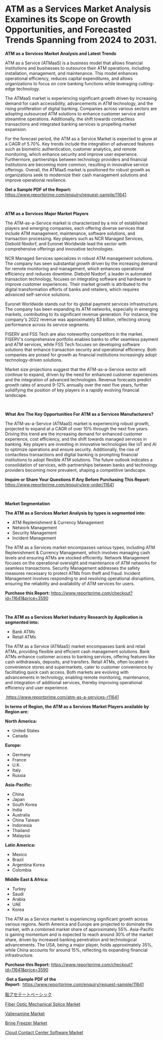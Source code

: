 <p><h1>ATM as a Services Market Analysis Examines its Scope on Growth Opportunities, and Forecasted Trends Spanning from 2024 to 2031.</h1></p><p><strong>ATM as a Services Market Analysis and Latest Trends</strong></p>
<p><p>ATM as a Service (ATMaaS) is a business model that allows financial institutions and businesses to outsource their ATM operations, including installation, management, and maintenance. This model enhances operational efficiency, reduces capital expenditures, and allows organizations to focus on core banking functions while leveraging cutting-edge technology. </p><p>The ATMaaS market is experiencing significant growth driven by increasing demand for cash accessibility, advancements in ATM technology, and the rising proliferation of digital banking. Companies across various sectors are adopting outsourced ATM solutions to enhance customer service and streamline operations. Additionally, the shift towards contactless transactions and integrated banking services is propelling market expansion. </p><p>For the forecast period, the ATM as a Service Market is expected to grow at a CAGR of 5.70%. Key trends include the integration of advanced features such as biometric authentication, customer analytics, and remote monitoring, which enhance security and improve user experience. Furthermore, partnerships between technology providers and financial institutions are becoming more common, resulting in innovative service offerings. Overall, the ATMaaS market is positioned for robust growth as organizations seek to modernize their cash management solutions and improve operational resilience.</p></p>
<p><strong>Get a Sample PDF of the Report:&nbsp;</strong> <a href="https://www.reportprime.com/enquiry/request-sample/11641">https://www.reportprime.com/enquiry/request-sample/11641</a></p>
<p>&nbsp;</p>
<p><strong>ATM as a Services Major Market Players</strong></p>
<p><p>The ATM-as-a-Service market is characterized by a mix of established players and emerging companies, each offering diverse services that include ATM management, maintenance, software solutions, and transaction processing. Key players such as NCR Managed Services, Diebold Nixdorf, and Euronet Worldwide lead the sector with comprehensive offerings and innovative technologies.</p><p>NCR Managed Services specializes in robust ATM management solutions. The company has seen substantial growth driven by the increasing demand for remote monitoring and management, which enhances operational efficiency and reduces downtime. Diebold Nixdorf, a leader in automated transaction technology, focuses on integrating software and hardware to improve customer experiences. Their market growth is attributed to the digital transformation efforts of banks and retailers, which requires advanced self-service solutions.</p><p>Euronet Worldwide stands out for its global payment services infrastructure. The company has been expanding its ATM networks, especially in emerging markets, contributing to its significant revenue generation. For instance, the company's 2022 revenue was approximately $3 billion, reflecting strong performance across its service segments.</p><p>FISERV and FSS Tech are also noteworthy competitors in the market. FISERV's comprehensive portfolio enables banks to offer seamless payment and ATM services, while FSS Tech focuses on developing software solutions that enhance transaction security and operational efficiency. Both companies are poised for growth as financial institutions increasingly adopt technology-driven solutions.</p><p>Market size projections suggest that the ATM-as-a-Service sector will continue to expand, driven by the need for enhanced customer experiences and the integration of advanced technologies. Revenue forecasts predict growth rates of around 9-12% annually over the next five years, further solidifying the position of key players in a rapidly evolving financial landscape.</p></p>
<p>&nbsp;</p>
<p><strong>What Are The Key Opportunities For ATM as a Services Manufacturers?</strong></p>
<p><p>The ATM-as-a-Service (ATMaaS) market is experiencing robust growth, projected to expand at a CAGR of over 10% through the next five years. Driving this trend are the increasing demand for enhanced customer experience, cost efficiency, and the shift towards managed services in banking. Key players are investing in innovative technologies like IoT and AI to optimize operations and ensure security. Additionally, the rise of contactless transactions and digital banking is prompting financial institutions to adopt flexible ATM solutions. The future outlook indicates a consolidation of services, with partnerships between banks and technology providers becoming more prevalent, shaping a competitive landscape.</p></p>
<p><strong>Inquire or Share Your Questions If Any Before Purchasing This Report:</strong> <a href="https://www.reportprime.com/enquiry/pre-order/11641">https://www.reportprime.com/enquiry/pre-order/11641</a></p>
<p>&nbsp;</p>
<p><strong>Market Segmentation</strong></p>
<p><strong>The ATM as a Services Market Analysis by types is segmented into:</strong></p>
<p><ul><li>ATM Replenishment & Currency Management</li><li>Network Management</li><li>Security Management</li><li>Incident Management</li></ul></p>
<p><p>The ATM as a Services market encompasses various types, including ATM Replenishment & Currency Management, which involves managing cash levels and ensuring ATMs are stocked efficiently. Network Management focuses on the operational oversight and maintenance of ATM networks for seamless transactions. Security Management addresses the safety measures necessary to protect ATMs from theft and fraud. Incident Management involves responding to and resolving operational disruptions, ensuring the reliability and availability of ATM services for users.</p></p>
<p><strong>Purchase this Report:&nbsp;</strong><a href="https://www.reportprime.com/checkout?id=11641&price=3590">https://www.reportprime.com/checkout?id=11641&price=3590</a></p>
<p>&nbsp;</p>
<p><strong>The ATM as a Services Market Industry Research by Application is segmented into:</strong></p>
<p><ul><li>Bank ATMs</li><li>Retail ATMs</li></ul></p>
<p><p>The ATM as a Service (ATMaaS) market encompasses bank and retail ATMs, providing flexible and efficient cash management solutions. Bank ATMs enhance customer access to banking services, offering features like cash withdrawals, deposits, and transfers. Retail ATMs, often located in convenience stores and supermarkets, cater to customer convenience by facilitating quick cash access. Both markets are evolving with advancements in technology, enabling remote monitoring, maintenance, and integration of additional services, thereby improving operational efficiency and user experience.</p></p>
<p><a href="https://www.reportprime.com/atm-as-a-services-r11641">&nbsp;https://www.reportprime.com/atm-as-a-services-r11641</a></p>
<p><strong>In terms of Region, the ATM as a Services Market Players available by Region are:</strong></p>
<p>
    <p> <strong> North America: </strong>
        <ul>
            <li>United States</li>
            <li>Canada</li>
        </ul>
        </p> 
    <p> <strong> Europe: </strong>
        <ul>
            <li>Germany</li>
            <li>France</li>
            <li>U.K.</li>
            <li>Italy</li>
            <li>Russia</li>
        </ul>
        </p> 
    <p> <strong> Asia-Pacific: </strong>
        <ul>
            <li>China</li>
            <li>Japan</li>
            <li>South Korea</li>
            <li>India</li>
            <li>Australia</li>
            <li>China Taiwan</li>
            <li>Indonesia</li>
            <li>Thailand</li>
            <li>Malaysia</li>
        </ul>
        </p> 
    <p> <strong> Latin America: </strong>
        <ul>
            <li>Mexico</li>
            <li>Brazil</li>
            <li>Argentina Korea</li>
            <li>Colombia</li>
        </ul>
        </p> 
    <p> <strong> Middle East & Africa: </strong>
        <ul>
            <li>Turkey</li>
            <li>Saudi</li>
            <li>Arabia</li>
            <li>UAE</li>
            <li>Korea</li>
        </ul>
    </p>
    </p>
<p><p>The ATM as a Service market is experiencing significant growth across various regions. North America and Europe are projected to dominate the market, with a combined market share of approximately 55%. Asia-Pacific is gaining momentum and is expected to reach around 30% of the market share, driven by increased banking penetration and technological advancements. The USA, being a major player, holds approximately 35%, while China accounts for around 15%, reflecting its expanding financial infrastructure.</p></p>
<p><strong>Purchase this Report: </strong><a href="https://www.reportprime.com/checkout?id=11641&price=3590">https://www.reportprime.com/checkout?id=11641&price=3590</a></p>
<p>&nbsp;<strong>Get a Sample PDF of the Report:&nbsp;&nbsp;</strong><a href="https://www.reportprime.com/enquiry/request-sample/11641">https://www.reportprime.com/enquiry/request-sample/11641</a></p>
<p><strong></strong></p>
<p><p><a href="https://medium.com/@drfg4t/lead-acetate-basic-market-%E3%81%AF-%E3%82%B3%E3%82%B9%E3%83%88%E7%AE%A1%E7%90%86%E3%81%A8%E5%8A%B9%E7%8E%87%E5%90%91%E4%B8%8A%E3%82%92%E5%84%AA%E5%85%88%E3%81%97%E3%81%BE%E3%81%99-%E3%81%95%E3%82%89%E3%81%AB-%E5%A0%B1%E5%91%8A%E6%9B%B8%E3%81%AF%E5%B8%82%E5%A0%B4%E3%81%AE%E9%9C%80%E8%A6%81%E9%9D%A2%E3%81%A8%E4%BE%9B%E7%B5%A6%E9%9D%A2%E3%81%AE%E4%B8%A1%E6%96%B9%E3%82%92%E3%82%AB%E3%83%90%E3%83%BC%E3%81%97%E3%81%A6%E3%81%84%E3%81%BE%E3%81%99-lead-acetate-basic-d3d62588ae12">鉛アセテートベーシック</a></p><p><a href="https://www.linkedin.com/pulse/global-fiber-optic-mechanical-splice-industry-analysis-share-bqy4c?trackingId=aL77OIKuTZa9ivFbGsP6uA%3D%3D">Fiber Optic Mechanical Splice Market</a></p><p><a href="https://issuu.com/reportprime-2/docs/valienamine-market-size-2030.pptx_f68d9b549b5d26">Valienamine Market</a></p><p><a href="https://medium.com/@kellieblock2023/the-brine-freezer-market-industry-provides-a-comprehensive-and-current-analysis-of-the-sector-9ff6a9283fe5">Brine Freezer Market</a></p><p><a href="https://www.linkedin.com/pulse/cloud-contact-center-software-market-indicators-size-regional-laque?trackingId=77bzDO8KQhGviZYd4aVD4w%3D%3D">Cloud Contact Center Software Market</a></p></p>